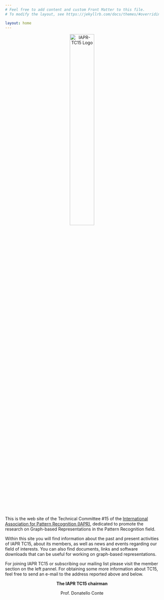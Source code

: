 ```yaml
---
# Feel free to add content and custom Front Matter to this file.
# To modify the layout, see https://jekyllrb.com/docs/themes/#overriding-theme-defaults

layout: home
---
```

<p align="center">
<img src="{{site.baseurl}}/media/iapr-logo.jpeg" width="40%" alt="IAPR-TC15 Logo">
</p>

This is the web site of the Technical Committee #15 of the [International Association for Pattern Recognition (IAPR)](http://www.iapr.org/), dedicated to promote the research on Graph-based Representations in the Pattern Recognition field.

Within this site you will find information about the past and present activities of IAPR TC15, about its members, as well as news and events regarding our field of interests. You can also find documents, links and software downloads that can be useful for working on graph-based representations.

For joining IAPR TC15 or subscribing our mailing list please visit the member section on the left pannel. For obtaining some more information about TC15, feel free to send an e-mail to the address reported above and below.

<p align="center"><strong>The IAPR TC15 chairman</strong></p>
<p align="center">Prof. Donatello Conte</p>

